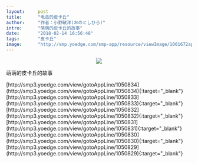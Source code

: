 ```yaml
---
layout:     post
title:      "电击的皮卡丘"
author:     "作者：小野敏洋(おのとしひろ)"
intro:      "萌萌的皮卡丘的故事"
date:       "2018-02-14 16:56:48"
tags:       "皮卡丘"
image:      "http://smp.yoedge.com/smp-app/resource/viewImage/1001672appline.png"
---
```

<div style="text-align: center">
<p><img src="http://smp.yoedge.com/smp-app/resource/viewImage/1001672appline.png"/></p>
</div>
<p class="post-meta">
<span>萌萌的皮卡丘的故事</span>
</p>
[http://smp3.yoedge.com/view/gotoAppLine/1050834](http://smp3.yoedge.com/view/gotoAppLine/1050834){:target="_blank"}
[http://smp3.yoedge.com/view/gotoAppLine/1050833](http://smp3.yoedge.com/view/gotoAppLine/1050833){:target="_blank"}
[http://smp3.yoedge.com/view/gotoAppLine/1050832](http://smp3.yoedge.com/view/gotoAppLine/1050832){:target="_blank"}
[http://smp3.yoedge.com/view/gotoAppLine/1050831](http://smp3.yoedge.com/view/gotoAppLine/1050831){:target="_blank"}
[http://smp3.yoedge.com/view/gotoAppLine/1050830](http://smp3.yoedge.com/view/gotoAppLine/1050830){:target="_blank"}
[http://smp3.yoedge.com/view/gotoAppLine/1050829](http://smp3.yoedge.com/view/gotoAppLine/1050829){:target="_blank"}


